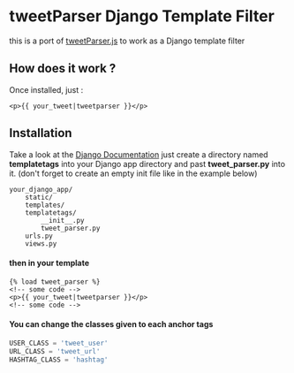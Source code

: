 # tweetParser Django Template Filter

this is a port of [tweetParser.js](https://github.com/VincentLoy/tweetParser.js) to work as a Django template filter

## How does it work ?
Once installed, just :
```
<p>{{ your_tweet|tweetparser }}</p>
```

## Installation
Take a look at the [Django Documentation](https://docs.djangoproject.com/en/1.8/howto/custom-template-tags/)
just create a directory named **templatetags** into your Django app directory and past **tweet_parser.py** into it.
(don't forget to create an empty init file like in the example below)
```console
your_django_app/
    static/
    templates/
    templatetags/
        __init__.py
        tweet_parser.py
    urls.py
    views.py
```

#### then in your template
```htmldjango
{% load tweet_parser %}
<!-- some code -->
<p>{{ your_tweet|tweetparser }}</p>
<!-- some code -->
```

#### You can change the classes given to each anchor tags
```python
USER_CLASS = 'tweet_user'
URL_CLASS = 'tweet_url'
HASHTAG_CLASS = 'hashtag'
```